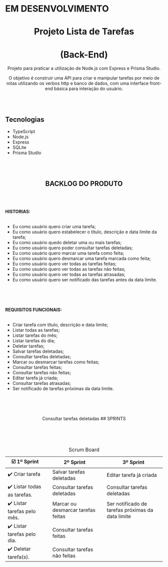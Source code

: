 # EM DESENVOLVIMENTO

<div align="center">

# Projeto Lista de Tarefas

# (Back-End)

Projeto para praticar a utilização de Node.js com Express e Prisma Studio.

O objetivo é construir uma API para criar e manipular tarefas por meio de rotas utilizando os verbos http e banco de dados, com uma interface front-end básica para interação do usuário.

</div>

<br><br>

## Tecnologias

- TypeScript
- Node.js
- Express
- SQLite
- Prisma Studio

<br><br>

<div align="center">

## BACKLOG DO PRODUTO

</div>
<br><br><br>

<strong>
HISTORIAS:
</strong>
<br><br>

- Eu como usuário quero criar uma tarefa;
- Eu como usuário quero estabelecer o título, descrição e data limite da tarefa;
- Eu como usuário quedo deletar uma ou mais tarefas;
- Eu como usuário quero poder consultar tarefas deletadas;
- Eu como usuário quero marcar uma tarefa como feita;
- Eu como usuário quero desmarcar uma tarefa marcada como feita;
- Eu como usuário quero ver todas as tarefas feitas;
- Eu como usuário quero ver todas as tarefas não feitas;
- Eu como usuário quero ver todas as tarefas atrasadas;
- Eu como usuário quero ser notificado das tarefas antes
  da data limite.

<br><br><br>

<strong>
REQUISITOS FUNCIONAIS:
</strong>
<br><br>

- Criar tarefa com título, descrição e data limite;
- Listar todas as tarefas;
- Listar tarefas do mês;
- Listar tarefas do dia;
- Deletar tarefas;
- Salvar tarefas deletadas;
- Consultar tarefas deletadas;
- Marcar ou desmarcar tarefas como feitas;
- Consultar tarefas feitas;
- Consultar tarefas não feitas;
- Editar tarefa já criada;
- Consultar tarefas atrasadas;
- Ser notificado de tarefas próximas da data limite.

<br><br><br>

<div align="center">
Consultar tarefas deletadas
## SPRINTS

</div>

<br><br><br>

<table  align="center">
      <caption> Scrum Board </caption>	         
       <thead>                      
               <th style="text-align:center" colspan="1">☑️ 1º Sprint</th>       
               <th></th>         
               <th style="text-align:center" colspan="2">2º Sprint</th>  
               <th></th> 
               <th style="text-align:center" colspan="3">3º Sprint</th>    
       </thead>
       <tbody>          
           <tr>                           
                <td colspan="1">✔️ Criar tarefa</th>  
                <td></th>          
                <td colspan="2">Salvar tarefas deletadas</th>  
                <td></th> 
                 <td colspan="3">Editar tarefa já criada</td>
           </tr>
           <tr>             
                 <td colspan="1">✔️ Listar todas as tarefas.</th> 
                  <td></th>  
                  <td colspan="2">Consultar tarefas deletadas</th>
                  <td></th> 
                 <td colspan="3">Consultar tarefas deletadas</td>
           </tr>
           <tr>             
                <td colspan="1">✔️ Listar tarefas pelo mês.</th> 
                 <td></th>  
                 <td colspan="2">Marcar ou desmarcar tarefas feitas</th>
                 <td></th> 
                 <td colspan="3">Ser notificado de tarefas próximas da data limite</td>
           </tr>           
           <tr>             
                 <td colspan="1">✔️ Listar tarefas pelo dia.</th> 
                  <td></th>    
                  <td colspan="2">Consultar tarefas feitas</th>
                  <td></th> 
                 <td colspan="3"></td>
           </tr>
           <tr>             
                 <td colspan="1">✔️ Deletar tarefa(s).</th> 
                  <td></th>  
                  <td colspan="2">Consultar tarefas não feitas</th>
                  <td></th>  
                 <td colspan="3"></td>
           </tr>
       </tbody>

</table>
